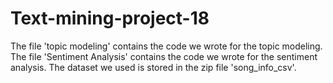 # Text-mining-project-18
The file 'topic modeling' contains the code we wrote for the topic modeling. The file 'Sentiment Analysis' contains the code we wrote for the sentiment analysis. The dataset we used is stored in the zip file 'song_info_csv'.
